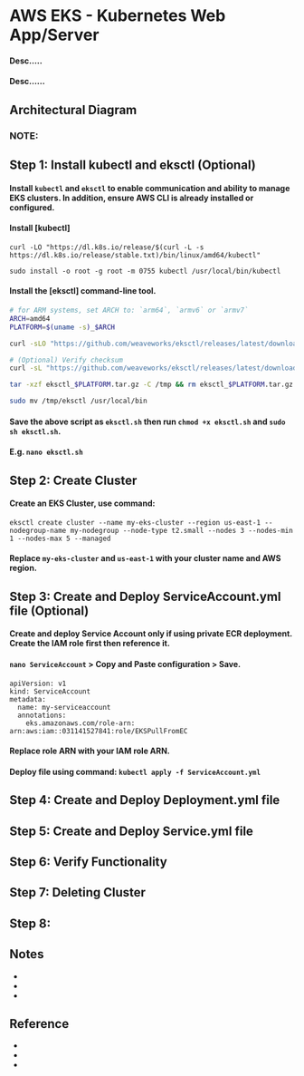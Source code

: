 # AWS EKS - Kubernetes Web App/Server
#### Desc.....
#### Desc......

## Architectural Diagram


### NOTE: 

## Step 1: Install kubectl and eksctl (Optional)
#### Install `kubectl` and `eksctl` to enable communication and ability to manage EKS clusters. In addition, ensure AWS CLI is already installed or configured.

#### Install [kubectl]

```
curl -LO "https://dl.k8s.io/release/$(curl -L -s https://dl.k8s.io/release/stable.txt)/bin/linux/amd64/kubectl"

sudo install -o root -g root -m 0755 kubectl /usr/local/bin/kubectl
```

#### Install the [eksctl] command-line tool.


```bash
# for ARM systems, set ARCH to: `arm64`, `armv6` or `armv7`
ARCH=amd64
PLATFORM=$(uname -s)_$ARCH

curl -sLO "https://github.com/weaveworks/eksctl/releases/latest/download/eksctl_$PLATFORM.tar.gz"

# (Optional) Verify checksum
curl -sL "https://github.com/weaveworks/eksctl/releases/latest/download/eksctl_checksums.txt" | grep $PLATFORM | sha256sum --check

tar -xzf eksctl_$PLATFORM.tar.gz -C /tmp && rm eksctl_$PLATFORM.tar.gz

sudo mv /tmp/eksctl /usr/local/bin
```

#### Save the above script as `eksctl.sh` then run `chmod +x eksctl.sh` and `sudo sh eksctl.sh`.

#### E.g. `nano eksctl.sh`


## Step 2: Create Cluster
#### Create an EKS Cluster, use command:

```
eksctl create cluster --name my-eks-cluster --region us-east-1 --nodegroup-name my-nodegroup --node-type t2.small --nodes 3 --nodes-min 1 --nodes-max 5 --managed
```
#### Replace `my-eks-cluster` and `us-east-1` with your cluster name and AWS region.

## Step 3: Create and Deploy ServiceAccount.yml file (Optional)
#### Create and deploy Service Account only if using private ECR deployment. Create the IAM role first then reference it.

#### `nano ServiceAccount` > Copy and Paste configuration > Save. 

```
apiVersion: v1
kind: ServiceAccount
metadata:
  name: my-serviceaccount
  annotations:
    eks.amazonaws.com/role-arn: arn:aws:iam::031141527841:role/EKSPullFromEC
```

#### Replace role ARN with your IAM role ARN.

#### Deploy file using command: `kubectl apply -f ServiceAccount.yml`

## Step 4: Create and Deploy Deployment.yml file
#### 

## Step 5: Create and Deploy Service.yml file
#### 

## Step 6: Verify Functionality
#### 

## Step 7: Deleting Cluster
#### 

## Step 8: 
#### 

## Notes
* 
* 
* 

## Reference 
* 

* 

* 

